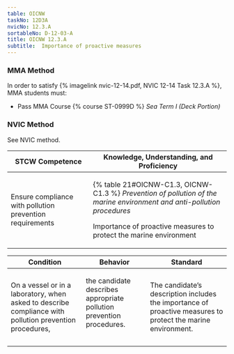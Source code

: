 ```yaml
---
table: OICNW
taskNo: 12D3A
nvicNo: 12.3.A 
sortableNo: D-12-03-A
title: OICNW 12.3.A 
subtitle:  Importance of proactive measures
---
```



### MMA Method

In order to satisfy  {% imagelink nvic-12-14.pdf, NVIC 12-14 Task 12.3.A %}, MMA students must:

* Pass MMA Course {% course ST-0999D %}  *Sea Term I (Deck Portion)*


### NVIC Method

<a onclick="togglevisibility('nvic_methods')" >See NVIC method.</a>

<div id='nvic_methods' class='hide'>

<table>
<thead>
<tr>
<th class='forty'> STCW Competence </th>
<th class='sixty'> Knowledge, Understanding, and Proficiency </th>
</tr>
</thead>




<tbody>
<tr><td markdown='1'>

Ensure compliance with pollution prevention requirements

</td><td markdown='1'>

{% table 21#OICNW-C1.3, OICNW-C1.3 %} *Prevention of pollution of the marine environment and anti-pollution procedures*

Importance of proactive measures to protect the marine environment

</td></tr>


</tbody>
</table>


<table>
<thead>
<tr><th class='twenty'>  Condition </th><th class='twenty'> Behavior </th><th  class='sixty'>Standard </th></tr>
</thead>
<tbody >



<tr><td markdown='1'>

On a vessel or in a laboratory, when asked to describe compliance with pollution prevention procedures,

</td><td markdown='1'>

the candidate describes appropriate pollution prevention procedures.

<br>

<div class="tooltip" markdown='1'>



</div>


</td><td markdown='1'>

The candidate’s description includes the importance of proactive measures to protect the marine environment.

</td></tr>
</tbody>
</table>
</div>
